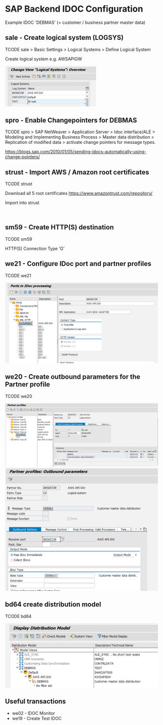 # SAP Backend IDOC Configuration

Example IDOC 'DEBMAS' (= customer / business partner master data)

## sale - Create logical system (LOGSYS)

TCODE sale > Basic Settings > Logical Systems > Define Logical System

Create logical system e.g. AWSAPIGW

<img src="../assets/be1.jpg" width="300" >

## spro - Enable Changepointers for DEBMAS

TCODE spro > SAP NetWeaver > Application Server > Idoc interface/ALE > Modeling and Implementing Business Process > Master data distribution > Replication of modified data > activate change pointers for message types.

https://blogs.sap.com/2010/01/05/sending-idocs-automatically-using-change-pointers/

## strust - Import AWS / Amazon root certificates

TCODE strust

Download all 5 root certificates
https://www.amazontrust.com/repository/

Import into strust

<img sec="https://d2908q01vomqb2.cloudfront.net/17ba0791499db908433b80f37c5fbc89b870084b/2019/07/02/figure-2-Trust-Manager.png" width="800">

## sm59 - Create HTTP(S) destination

TCODE sm59

HTTP(S) Connection Type 'G'

## we21 - Configure IDoc port and partner profiles

TCODE we21

<img src="../assets/we21.jpg" width="600" >

## we20 - Create outbound parameters for the Partner profile

TCODE we20

<img src="../assets/we20-1.jpg" width="600" >

<img src="../assets/we20-2.jpg" width="600" >

## bd64 create distribution model

TCODE bd64

<img src="../assets/bd64.jpg" width="600" >

## Useful transactions

- we02 - IDOC Monitor
- we19 - Create Test IDOC